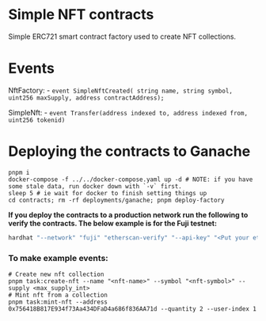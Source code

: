 # Simple NFT contracts

Simple ERC721 smart contract factory used to create NFT collections.

# Events

NftFactory: - `event SimpleNftCreated(
        string name,
        string symbol,
        uint256 maxSupply,
        address contractAddress);`

SimpleNft: - `event Transfer(address indexed to, address indexed from, uint256 tokenid)`

# Deploying the contracts to Ganache

```
pnpm i
docker-compose -f ../../docker-compose.yaml up -d # NOTE: if you have some stale data, run docker down with `-v` first.
sleep 5 # ie wait for docker to finish setting things up
cd contracts; rm -rf deployments/ganache; pnpm deploy-factory
```

**If you deploy the contracts to a production network run the following to verify the contracts. The below example is for the Fuji testnet:**

```bash
hardhat "--network" "fuji" "etherscan-verify" "--api-key" "<Put your etherscan key>" "--force-license" "--license" "UNLICENSED"
```

### To make example events:

```
# Create new nft collection
pnpm task:create-nft --name "<nft-name>" --symbol "<nft-symbol>" --supply <max_supply_int>
# Mint nft from a collection
pnpm task:mint-nft --address 0x756418B817E934f73Aa434DFaD4a686f836AA71d --quantity 2 --user-index 1
```
